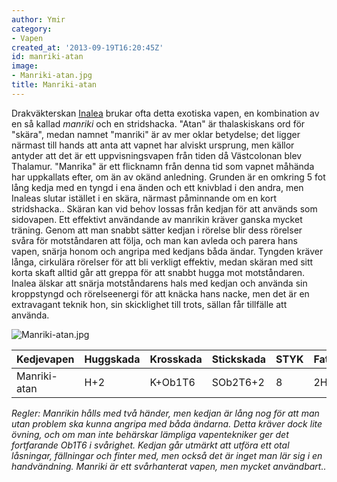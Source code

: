 ```yaml
---
author: Ymir
category:
- Vapen
created_at: '2013-09-19T16:20:45Z'
id: manriki-atan
image:
- Manriki-atan.jpg
title: Manriki-atan
---
```

Drakväkterskan [Inalea] brukar ofta detta exotiska vapen, en kombination av en så kallad *manriki* och en stridshacka. "Atan" är thalaskiskans ord för "skära", medan namnet "manriki" är av mer oklar betydelse; det ligger närmast till hands att anta att vapnet har alviskt ursprung, men källor antyder att det är ett uppvisningsvapen från tiden då Västcolonan blev Thalamur. "Manrika" är ett flicknamn från denna tid som vapnet måhända har uppkallats efter, om än av okänd anledning. Grunden är en omkring 5 fot lång kedja med en tyngd i ena änden och ett knivblad i den andra, men Inaleas slutar istället i en skära, närmast påminnande om en kort stridshacka.. Skäran kan vid behov lossas från kedjan för att används som sidovapen. Ett effektivt användande av manrikin kräver ganska mycket träning. Genom att man snabbt sätter kedjan i rörelse blir dess rörelser svåra för motståndaren att följa, och man kan avleda och parera hans vapen, snärja honom och angripa med kedjans båda ändar. Tyngden kräver långa, cirkulära rörelser för att bli verkligt effektiv, medan skäran med sitt korta skaft alltid går att greppa för att snabbt hugga mot motståndaren. Inalea älskar att snärja motståndarens hals med kedjan och använda sin kroppstyngd och rörelseenergi för att knäcka hans nacke, men det är en extravagant teknik hon, sin skicklighet till trots, sällan får tillfälle att använda.

![][1]

| Kedjevapen   | Huggskada | Krosskada | Stickskada | STYK | Fattn | BRYT | SI  | Längd  | Vikt   | Pris |
|:-------------|-----------|-----------|------------|------|-------|------|-----|--------|--------|------|
| Manriki-atan | H+2       | K+Ob1T6   | SOb2T6+2   | 8    | 2H    | 12   | 4/2 | 185 cm | 2,2 kg | \-   |

*Regler: Manrikin hålls med två händer, men kedjan är lång nog för att man utan problem ska kunna angripa med båda ändarna. Detta kräver dock lite övning, och om man inte behärskar lämpliga vapentekniker ger det fortfarande Ob1T6 i svårighet. Kedjan går utmärkt att utföra ett otal låsningar, fällningar och finter med, men också det är inget man lär sig i en handvändning. Manriki är ett svårhanterat vapen, men mycket användbart..*

  [Inalea]: Inalea
  [1]: Manriki-atan.jpg "Manriki-atan.jpg"